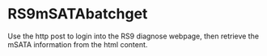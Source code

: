 # RS9mSATAbatchget
Use the http post to login into the RS9 diagnose webpage, then retrieve the mSATA information from the html content.

